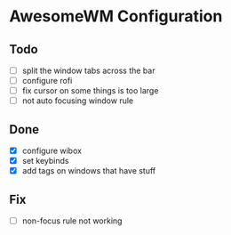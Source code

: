 # AwesomeWM Configuration

## Todo
- [ ] split the window tabs across the bar
- [ ] configure rofi
- [ ] fix cursor on some things is too large
- [ ] not auto focusing window rule

## Done
- [x] configure wibox
- [x] set keybinds
- [x] add tags on windows that have stuff

## Fix
- [ ] non-focus rule not working
